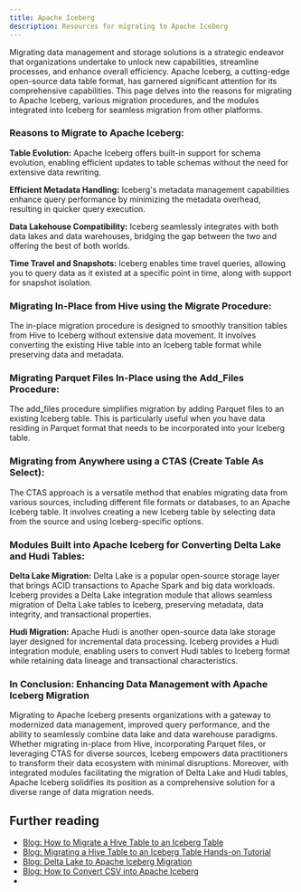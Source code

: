 ```yaml
---
title: Apache Iceberg
description: Resources for migrating to Apache Iceberg
---
```


Migrating data management and storage solutions is a strategic endeavor that organizations undertake to unlock new capabilities, streamline processes, and enhance overall efficiency. Apache Iceberg, a cutting-edge open-source data table format, has garnered significant attention for its comprehensive capabilities. This page delves into the reasons for migrating to Apache Iceberg, various migration procedures, and the modules integrated into Iceberg for seamless migration from other platforms.

### Reasons to Migrate to Apache Iceberg:

****Table Evolution:**** Apache Iceberg offers built-in support for schema evolution, enabling efficient updates to table schemas without the need for extensive data rewriting.

****Efficient Metadata Handling:**** Iceberg's metadata management capabilities enhance query performance by minimizing the metadata overhead, resulting in quicker query execution.

****Data Lakehouse Compatibility:**** Iceberg seamlessly integrates with both data lakes and data warehouses, bridging the gap between the two and offering the best of both worlds.

****Time Travel and Snapshots:**** Iceberg enables time travel queries, allowing you to query data as it existed at a specific point in time, along with support for snapshot isolation.

### Migrating In-Place from Hive using the Migrate Procedure:

The in-place migration procedure is designed to smoothly transition tables from Hive to Iceberg without extensive data movement. It involves converting the existing Hive table into an Iceberg table format while preserving data and metadata.

### Migrating Parquet Files In-Place using the Add_Files Procedure:

The add_files procedure simplifies migration by adding Parquet files to an existing Iceberg table. This is particularly useful when you have data residing in Parquet format that needs to be incorporated into your Iceberg table.

### Migrating from Anywhere using a CTAS (Create Table As Select):

The CTAS approach is a versatile method that enables migrating data from various sources, including different file formats or databases, to an Apache Iceberg table. It involves creating a new Iceberg table by selecting data from the source and using Iceberg-specific options.

### Modules Built into Apache Iceberg for Converting Delta Lake and Hudi Tables:

**Delta Lake Migration:** Delta Lake is a popular open-source storage layer that brings ACID transactions to Apache Spark and big data workloads. Iceberg provides a Delta Lake integration module that allows seamless migration of Delta Lake tables to Iceberg, preserving metadata, data integrity, and transactional properties.

**Hudi Migration:** Apache Hudi is another open-source data lake storage layer designed for incremental data processing. Iceberg provides a Hudi integration module, enabling users to convert Hudi tables to Iceberg format while retaining data lineage and transactional characteristics.

### In Conclusion: Enhancing Data Management with Apache Iceberg Migration

Migrating to Apache Iceberg presents organizations with a gateway to modernized data management, improved query performance, and the ability to seamlessly combine data lake and data warehouse paradigms. Whether migrating in-place from Hive, incorporating Parquet files, or leveraging CTAS for diverse sources, Iceberg empowers data practitioners to transform their data ecosystem with minimal disruptions. Moreover, with integrated modules facilitating the migration of Delta Lake and Hudi tables, Apache Iceberg solidifies its position as a comprehensive solution for a diverse range of data migration needs.


## Further reading

- [Blog: How to Migrate a Hive Table to an Iceberg Table](https://www.dremio.com/blog/how-to-migrate-a-hive-table-to-an-iceberg-table/)
- [Blog: Migrating a Hive Table to an Iceberg Table Hands-on Tutorial](https://www.dremio.com/blog/migrating-a-hive-table-to-an-iceberg-table-hands-on-tutorial/)
- [Blog: Delta Lake to Apache Iceberg Migration](https://www.dremio.com/blog/3-ways-to-convert-a-delta-lake-table-into-an-apache-iceberg-table/)
- [Blog: How to Convert CSV into Apache Iceberg](https://www.dremio.com/blog/how-to-convert-csv-files-into-an-apache-iceberg-table-with-dremio/)
- []()